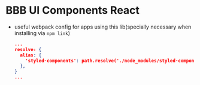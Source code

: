 # BBB UI Components React

- useful webpack config for apps using this lib(specially necessary when installing via `npm link`)
  ```.json
  ...
  resolve: {
    alias: {
      'styled-components': path.resolve('./node_modules/styled-components'),
    },
  }
  ...
  ```